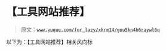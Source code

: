 # 【工具网站推荐】

> 原文：[`www.yuque.com/for_lazy/xkrm14/gou5kn4h6raywl6q`](https://www.yuque.com/for_lazy/xkrm14/gou5kn4h6raywl6q)



以下为：【工具网站推荐】相关风向标 



